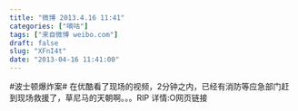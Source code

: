 ```yaml
---
title: "微博 2013.4.16 11:41"
categories: ["嘀咕"]
tags: ["来自微博 weibo.com"]
draft: false
slug: "XFnI4t"
date: "2013-04-16 11:41:00"
---
```


<p>#波士顿爆炸案# 在优酷看了现场的视频，2分钟之内，已经有消防等应急部门赶到现场救援了，草尼马的天朝啊。。。RIP 详情:O网页链接 ​​​​</p>
